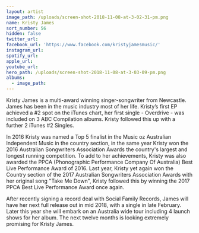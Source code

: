 ```yaml
---
layout: artist
image_path: /uploads/screen-shot-2018-11-08-at-3-02-31-pm.png
name: Kristy James
sort_number: 56
hidden: false
twitter_url:
facebook_url: 'https://www.facebook.com/kristyjamesmusic/'
instagram_url:
spotify_url:
apple_url:
youtube_url:
hero_path: /uploads/screen-shot-2018-11-08-at-3-03-09-pm.png
albums:
  - image_path:
---
```


Kristy James is a multi-award winning singer-songwriter from Newcastle. James has been in the music industry most of her life. Kristy’s first EP achieved a #2 spot on the iTunes chart, her first single - Overdrive - was included on 3 ABC Compilation albums. Kristy followed this up with a further 2 iTunes #2 Singles.

In 2016 Kristy was named a Top 5 finalist in the Music oz Australian Independent Music in the country section, in the same year Kristy won the 2016 Australian Songwriters Association Awards the country's largest and longest running competition. To add to her achievements, Kristy was also awarded the PPCA (Phonographic Performance Company Of Australia) Best Live Performance Award of 2016. Last year, Kristy yet again won the Country section of the 2017 Australian Songwriters Association Awards with her original song "Take Me Down", Kristy followed this by winning the 2017 PPCA Best Live Performance Award once again.

After recently signing a record deal with Social Family Records, James will have her next full release out in mid 2018, with a single in late February. Later this year she will embark on an Australia wide tour including 4 launch shows for her album. The next twelve months is looking extremely promising for Kristy James.